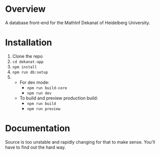 Overview
================================================================================
A database front-end for the MathInf Dekanat of Heidelberg University.

Installation
================================================================================
1. Clone the repo
2. `cd dekanat-app`
3. `npm install`
4. `npm run db:setup`
5. - For dev mode:
     - `npm run build-core`
     - `npm run dev`
   - To build and preview production build:
     - `npm run build`
     - `npm run preview`

Documentation
================================================================================
Source is too unstable and rapidly changing for that to make sense. You'll have
to find out the hard way.
